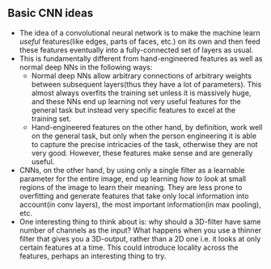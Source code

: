 ## Basic CNN ideas

- The idea of a convolutional neural network is to make the machine learn *useful* features(like edges, parts of faces, etc.) on its own and then feed these features eventually into a fully-connected set of layers as usual.
- This is fundamentally different from hand-engineered features as well as normal deep NNs in the following ways:
  - Normal deep NNs allow arbitrary connections of arbitrary weights between subsequent layers(thus they have a lot of parameters). This almost always overfits the training set unless it is massively huge, and these NNs end up learning not very useful features for the general task but instead very specific features to excel at the training set.
  - Hand-engineered features on the other hand, by definition, work well on the general task, but only when the person engineering it is able to capture the precise intricacies of the task, otherwise they are not very good. However, these features make sense and are generally useful.
- CNNs, on the other hand, by using only a single filter as a learnable parameter for the entire image, end up learning *how to look* at small regions of the image to learn their meaning. They are less prone to overfitting and generate features that take only local information into account(in conv layers), the most important information(in max pooling), etc.
- One interesting thing to think about is: why should a 3D-filter have same number of channels as the input? What happens when you use a thinner filter that gives you a 3D-output, rather than a 2D one i.e. it looks at only certain features at a time. This could introduce locality across the features, perhaps an interesting thing to try.